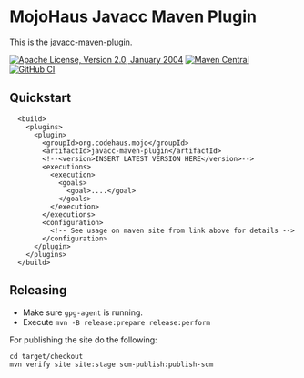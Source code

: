 # MojoHaus Javacc Maven Plugin

This is the [javacc-maven-plugin](http://www.mojohaus.org/javacc-maven-plugin/).
 
[![Apache License, Version 2.0, January 2004](https://img.shields.io/github/license/mojohaus/versions-maven-plugin.svg?label=License)](http://www.apache.org/licenses/)
[![Maven Central](https://img.shields.io/maven-central/v/org.codehaus.mojo/javacc-maven-plugin.svg?label=Maven%20Central)](https://search.maven.org/artifact/org.codehaus.mojo/javacc-maven-plugin)
[![GitHub CI](https://github.com/mojohaus/javacc-maven-plugin/actions/workflows/maven.yml/badge.svg)](https://github.com/mojohaus/javacc-maven-plugin/actions/workflows/maven.yml)

## Quickstart

```
  <build>
    <plugins>
      <plugin>
        <groupId>org.codehaus.mojo</groupId>
        <artifactId>javacc-maven-plugin</artifactId>
        <!--<version>INSERT LATEST VERSION HERE</version>-->
        <executions>
          <execution>
            <goals>
              <goal>....</goal>
            </goals>
          </execution>
        </executions>
        <configuration>
          <!-- See usage on maven site from link above for details -->
        </configuration>
      </plugin>
    </plugins>
  </build>
```

## Releasing

* Make sure `gpg-agent` is running.
* Execute `mvn -B release:prepare release:perform`

For publishing the site do the following:

```
cd target/checkout
mvn verify site site:stage scm-publish:publish-scm
```
